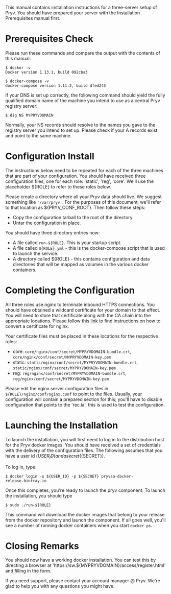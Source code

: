 
This manual contains installation instructions for a three-server setup of Pryv.
You should have prepared your server with the Installation Prerequisites manual
first. 

# Prerequisites Check

Please run these commands and compare the output with the contents of this
manual: 

    $ docker -v
    Docker version 1.13.1, build 092cba3
    
    $ docker-compose -v
    docker-compose version 1.11.2, build dfed245
    
If your DNS is set up correctly, the following command should yield the fully
qualified domain name of the machine you intend to use as a central Pryv
registry server: 

    $ dig NS MYPRYVDOMAIN
    
Normally, your NS records should resolve to the names you gave to the registry
server you intend to set up. Please check if your A records exist and point to
the same machine. 
    
# Configuration Install

The instructions below need to be repeated for each of the three machines that
are part of your configuration. You should have received three configuration
files, one for each role: 'static', 'reg', 'core'. We'll use the placeholder
${ROLE} to refer to these roles below. 

Please create a directory where all your Pryv data should live. We suggest
something like `'/var/pryv'`. For the purposes of this document, we'll refer to
that location as ${PRYV_CONF_ROOT}. Then follow these steps: 

  * Copy the configuration tarball to the root of the directory. 
  * Untar the configuration in place. 

You should have three directory entries now: 

  * A file called `run-${ROLE}`. This is your startup script. 
  * A file called `${ROLE}.yml` - this is the docker-compose script that is 
    used to launch the service. 
  * A directory called ${ROLE} - this contains configuration and data
    directories that will be mapped as volumes in the various docker 
    containers. 

# Completing the Configuration

All three roles use nginx to terminate inbound HTTPS connections. You should
have obtained a wildcard certificate for your domain to that effect. You will
need to store that certificate along with the CA chain into the appropriate
locations. Please follow this
[link](https://www.digicert.com/ssl-certificate-installation-nginx.htm) to find
instructions on how to convert a certificate for nginx. 

Your certificate files must be placed in these locations for the respective
roles: 

  * core: `core/nginx/conf/secret/MYPRYVDOMAIN-bundle.crt`, 
    `core/nginx/conf/secret/MYPRYVDOMAIN-key.pem`
  * static: `static/nginx/conf/secret/MYPRYVDOMAIN-bundle.crt`,
    `static/nginx/conf/secret/MYPRYVDOMAIN-key.pem`
  * reg: `reg/nginx/conf/secret/MYPRYVDOMAIN-bundle.crt`, 
    `reg/nginx/conf/secret/MYPRYVDOMAIN-key.pem`

Please edit the nginx server configuration files in
`${ROLE}/nginx/conf/nginx.conf` to point to the files. Usually, your
configuration will contain a prepared section for this; you'll have to disable
configuration that points to the 'rec.la', this is used to test the
configuration. 

# Launching the Installation

To launch the installation, you will first need to log in to the distribution
host for the Pryv docker images. You should have received a set of credentials
with the delivery of the configuration files. The following assumes that you
have a user id (${USER_ID}) and a secret (${SECRET}).

To log in, type: 

    $ docker login -u ${USER_ID} -p ${SECRET} pryvsa-docker-release.bintray.io
    
Once this completes, you're ready to launch the pryv component. To launch the
installation, you should type

    $ sudo ./run-${ROLE}
    
This command will download the docker images that belong to your release from
the docker repository and launch the component. If all goes well, you'll see a
number of running docker containers when you start `docker ps`.

# Closing Remarks

You should now have a working docker installation. You can test this by
directing a browser at 'https://sw.${MYPRYVDOMAIN}/access/register.html' and
filling in the form. 

If you need support, please contact your account manager @ Pryv. We're glad to
help you with any questions you might have. 
